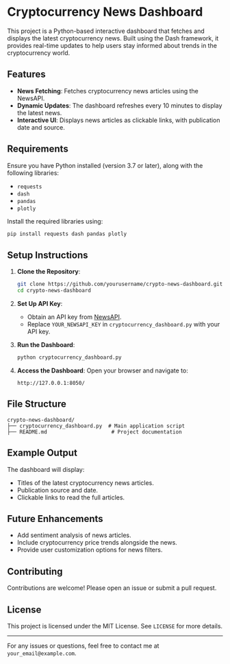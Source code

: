 # Cryptocurrency News Dashboard

This project is a Python-based interactive dashboard that fetches and displays the latest cryptocurrency news. Built using the Dash framework, it provides real-time updates to help users stay informed about trends in the cryptocurrency world.

## Features

- **News Fetching**: Fetches cryptocurrency news articles using the NewsAPI.
- **Dynamic Updates**: The dashboard refreshes every 10 minutes to display the latest news.
- **Interactive UI**: Displays news articles as clickable links, with publication date and source.

## Requirements

Ensure you have Python installed (version 3.7 or later), along with the following libraries:

- `requests`
- `dash`
- `pandas`
- `plotly`

Install the required libraries using:
```bash
pip install requests dash pandas plotly
```

## Setup Instructions

1. **Clone the Repository**:
   ```bash
   git clone https://github.com/yourusername/crypto-news-dashboard.git
   cd crypto-news-dashboard
   ```

2. **Set Up API Key**:
   - Obtain an API key from [NewsAPI](https://newsapi.org/).
   - Replace `YOUR_NEWSAPI_KEY` in `cryptocurrency_dashboard.py` with your API key.

3. **Run the Dashboard**:
   ```bash
   python cryptocurrency_dashboard.py
   ```

4. **Access the Dashboard**:
   Open your browser and navigate to:
   ```
   http://127.0.0.1:8050/
   ```

## File Structure

```
crypto-news-dashboard/
├── cryptocurrency_dashboard.py  # Main application script
├── README.md                     # Project documentation
```

## Example Output

The dashboard will display:
- Titles of the latest cryptocurrency news articles.
- Publication source and date.
- Clickable links to read the full articles.

## Future Enhancements

- Add sentiment analysis of news articles.
- Include cryptocurrency price trends alongside the news.
- Provide user customization options for news filters.

## Contributing

Contributions are welcome! Please open an issue or submit a pull request.

## License

This project is licensed under the MIT License. See `LICENSE` for more details.

---

For any issues or questions, feel free to contact me at `your_email@example.com`.
